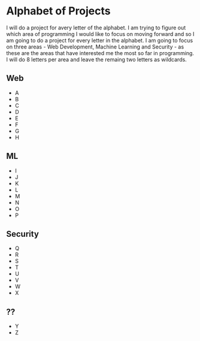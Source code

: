 # Alphabet of Projects
I will do a project for avery letter of the alphabet. 
I am trying to figure out which area of programming I would like to focus on moving forward and so I am going to do a project for every letter in the alphabet. I am going to focus on three areas - Web Development, Machine Learning and Security - as these are the areas that have interested me the most so far in programming. I will do 8 letters per area and leave the remaing two letters as wildcards. 

## Web
- A
- B
- C
- D
- E
- F
- G
- H
## ML
- I
- J
- K
- L
- M
- N
- O
- P
## Security
- Q
- R 
- S
- T
- U
- V
- W
- X
## ??
- Y 
- Z


